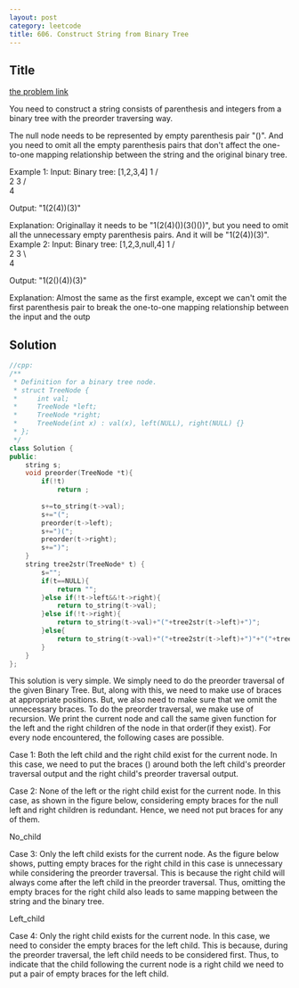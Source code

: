 ```yaml
---
layout: post
category: leetcode
title: 606. Construct String from Binary Tree
---
```

## Title
[the problem link](https://leetcode.com/problems/construct-string-from-binary-tree/description/)

You need to construct a string consists of parenthesis and integers from a binary tree with the preorder traversing way.

The null node needs to be represented by empty parenthesis pair "()". And you need to omit all the empty parenthesis pairs that don't affect the one-to-one mapping relationship between the string and the original binary tree.

Example 1:
Input: Binary tree: [1,2,3,4]
	       1
	     /   \
	    2     3
	   /    
	  4     

Output: "1(2(4))(3)"

Explanation: Originallay it needs to be "1(2(4)())(3()())", 
but you need to omit all the unnecessary empty parenthesis pairs. 
And it will be "1(2(4))(3)".
Example 2:
Input: Binary tree: [1,2,3,null,4]
	       1
	     /   \
	    2     3
	     \  
	      4 

Output: "1(2()(4))(3)"

Explanation: Almost the same as the first example, 
except we can't omit the first parenthesis pair to break the one-to-one mapping relationship between the input and the outp

## Solution
```c++
//cpp:
/**
 * Definition for a binary tree node.
 * struct TreeNode {
 *     int val;
 *     TreeNode *left;
 *     TreeNode *right;
 *     TreeNode(int x) : val(x), left(NULL), right(NULL) {}
 * };
 */
class Solution {
public:
    string s;
    void preorder(TreeNode *t){
        if(!t)
            return ;
        
        s+=to_string(t->val);
        s+="(";
        preorder(t->left);
        s+=")(";
        preorder(t->right);
        s+=")";
    }
    string tree2str(TreeNode* t) {
        s="";
        if(t==NULL){
            return "";
        }else if(!t->left&&!t->right){
            return to_string(t->val);
        }else if(!t->right){
            return to_string(t->val)+"("+tree2str(t->left)+")";
        }else{
            return to_string(t->val)+"("+tree2str(t->left)+")"+"("+tree2str(t->right)+")";
        }
    }
};
```

This solution is very simple. We simply need to do the preorder traversal of the given Binary Tree. But, along with this, we need to make use of braces at appropriate positions. But, we also need to make sure that we omit the unnecessary braces. To do the preorder traversal, we make use of recursion. We print the current node and call the same given function for the left and the right children of the node in that order(if they exist). For every node encountered, the following cases are possible.

Case 1: Both the left child and the right child exist for the current node. In this case, we need to put the braces () around both the left child's preorder traversal output and the right child's preorder traversal output.

Case 2: None of the left or the right child exist for the current node. In this case, as shown in the figure below, considering empty braces for the null left and right children is redundant. Hence, we need not put braces for any of them.

No_child

Case 3: Only the left child exists for the current node. As the figure below shows, putting empty braces for the right child in this case is unnecessary while considering the preorder traversal. This is because the right child will always come after the left child in the preorder traversal. Thus, omitting the empty braces for the right child also leads to same mapping between the string and the binary tree.

Left_child

Case 4: Only the right child exists for the current node. In this case, we need to consider the empty braces for the left child. This is because, during the preorder traversal, the left child needs to be considered first. Thus, to indicate that the child following the current node is a right child we need to put a pair of empty braces for the left child.